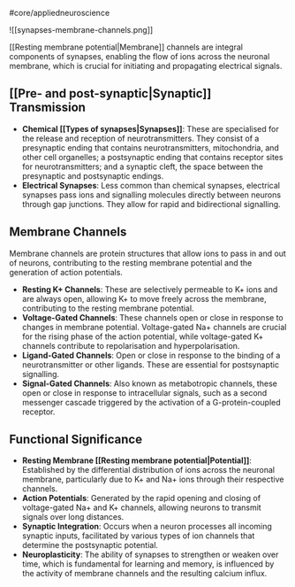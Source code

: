 #core/appliedneuroscience

 ![[synapses-membrane-channels.png]]

[[Resting membrane potential|Membrane]] channels are integral components of synapses, enabling the flow of ions across the neuronal membrane, which is crucial for initiating and propagating electrical signals.

## [[Pre- and post-synaptic|Synaptic]] Transmission

- **Chemical [[Types of synapses|Synapses]]**: These are specialised for the release and reception of neurotransmitters. They consist of a presynaptic ending that contains neurotransmitters, mitochondria, and other cell organelles; a postsynaptic ending that contains receptor sites for neurotransmitters; and a synaptic cleft, the space between the presynaptic and postsynaptic endings.
- **Electrical Synapses**: Less common than chemical synapses, electrical synapses pass ions and signalling molecules directly between neurons through gap junctions. They allow for rapid and bidirectional signalling.

## Membrane Channels

Membrane channels are protein structures that allow ions to pass in and out of neurons, contributing to the resting membrane potential and the generation of action potentials.

- **Resting K+ Channels**: These are selectively permeable to K+ ions and are always open, allowing K+ to move freely across the membrane, contributing to the resting membrane potential.
- **Voltage-Gated Channels**: These channels open or close in response to changes in membrane potential. Voltage-gated Na+ channels are crucial for the rising phase of the action potential, while voltage-gated K+ channels contribute to repolarisation and hyperpolarisation.
- **Ligand-Gated Channels**: Open or close in response to the binding of a neurotransmitter or other ligands. These are essential for postsynaptic signalling.
- **Signal-Gated Channels**: Also known as metabotropic channels, these open or close in response to intracellular signals, such as a second messenger cascade triggered by the activation of a G-protein-coupled receptor.

## Functional Significance

- **Resting Membrane [[Resting membrane potential|Potential]]**: Established by the differential distribution of ions across the neuronal membrane, particularly due to K+ and Na+ ions through their respective channels.
- **Action Potentials**: Generated by the rapid opening and closing of voltage-gated Na+ and K+ channels, allowing neurons to transmit signals over long distances.
- **Synaptic Integration**: Occurs when a neuron processes all incoming synaptic inputs, facilitated by various types of ion channels that determine the postsynaptic potential.
- **Neuroplasticity**: The ability of synapses to strengthen or weaken over time, which is fundamental for learning and memory, is influenced by the activity of membrane channels and the resulting calcium influx.
